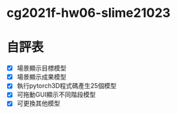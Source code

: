 # cg2021f-hw06-slime21023

# 自評表
 - [x] 場景顯示目標模型
 - [x] 場景顯示成果模型
 - [x] 執行pytorch3D程式碼產生25個模型
 - [x] 可拖動GUI顯示不同階段模型
 - [x] 可更換其他模型